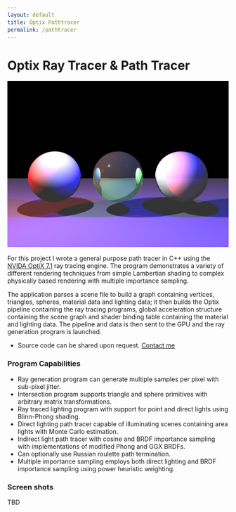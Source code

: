 ```yaml
---
layout: default
title: Optix Pathtracer
permalink: /pathtracer
---
```


# Optix Ray Tracer & Path Tracer
[![Ray Traced Spheres](./assets/images/three-spheres.png "Ray Traced Spheres")](./pathtracer)

For this project I wrote a general purpose path tracer in C++ using the [NVIDA OptiX 7.1](https://developer.nvidia.com/optix) ray tracing engine.  The program demonstrates a variety of different rendering techniques from simple Lambertian shading to complex physically based rendering with multiple importance sampling.  

The application parses a scene file to build a graph containing vertices, triangles, spheres, material data and lighting data; it then builds the Optix pipeline containing the ray tracing programs, global acceleration structure containing the scene graph and shader binding table containing the material and lighting data.  The pipeline and data is then sent to the GPU and the ray generation program is launched.  

- Source code can be shared upon request.   [Contact me](./contact/)

### Program Capabilities  
- Ray generation program can generate multiple samples per pixel with sub-pixel jitter. 
- Intersection program supports triangle and sphere primitives with arbitrary matrix transformations. 
- Ray traced lighting program with support for point and direct lights using Blinn-Phong shading. 
- Direct lighting path tracer capable of illuminating scenes containing area lights with Monte Carlo estimation.   
- Indirect light path tracer with cosine and BRDF importance sampling with implementations of modified Phong and GGX BRDFs. 
- Can optionally use Russian roulette path termination. 
- Multiple importance sampling employs both direct lighting and BRDF importance sampling using power heuristic weighting. 

### Screen shots
TBD